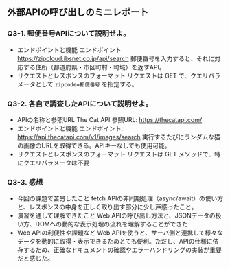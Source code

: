 ## 外部APIの呼び出しのミニレポート
### Q3-1. 郵便番号APIについて説明せよ。
* エンドポイントと機能
エンドポイント https://zipcloud.ibsnet.co.jp/api/search  郵便番号を入力すると、それに対応する住所（都道府県・市区町村・町域）を返すAPI。
* リクエストとレスポンスのフォーマット
 リクエストは GET で、クエリパラメータとして `zipcode=郵便番号` を指定する。  
### Q3-2. 各自で調査したAPIについて説明せよ。
* APIの名称と参照URL
  The Cat API
参照URL: https://thecatapi.com/
* エンドポイントと機能
エンドポイント: https://api.thecatapi.com/v1/images/search
実行するたびにランダムな猫の画像のURLを取得できる。APIキーなしでも使用可能。  
* リクエストとレスポンスのフォーマット
リクエストは GET メソッドで、特にクエリパラメータは不要
### Q3-3. 感想
* 今回の課題で苦労したこと
  fetch APIの非同期処理（async/await）の使い方と、レスポンスの中身を正しく取り出す部分に少し戸惑ったこと。
* 演習を通して理解できたこと
  Web APIの呼び出し方法と、JSONデータの扱い方、DOMへの動的な表示処理の流れを理解することができた
* Web APIの利便性や課題など
Web APIを使うと、サーバ側と連携して様々なデータを動的に取得・表示できるためとても便利。ただし、APIの仕様に依存するため、正確なドキュメントの確認やエラーハンドリングの実装が重要だと感じた。
  
